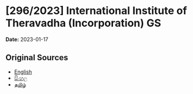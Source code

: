 # [296/2023] International Institute of Theravadha (Incorporation) GS

**Date:** 2023-01-17

## Original Sources

- [English](https://documents.gov.lk/view/bills/2023/1/296-2023_E.pdf)
- [සිංහල](https://documents.gov.lk/view/bills/2023/1/296-2023_S.pdf)
- [தமிழ்](https://documents.gov.lk/view/bills/2023/1/296-2023_T.pdf)
